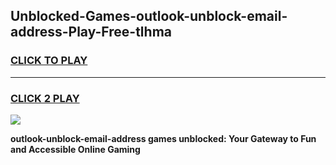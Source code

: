 
## Unblocked-Games-outlook-unblock-email-address-Play-Free-tlhma
<h3>
<a href="https://premium76.site?title=outlook-unblock-email-address&ref=18A1">CLICK TO PLAY</a></h3>
<hr>

<h3>
<a href="https://premium76.site?title=outlook-unblock-email-address&ref=18A1">CLICK 2 PLAY</a>
  
</h3>

<a href="https://premium76.site?title=outlook-unblock-email-address&ref=18A1"><img src="https://clearcache.store/games.png"></a>


**outlook-unblock-email-address games unblocked: Your Gateway to Fun and Accessible Online Gaming**
